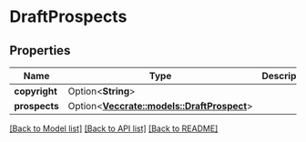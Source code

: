 # DraftProspects

## Properties

Name | Type | Description | Notes
------------ | ------------- | ------------- | -------------
**copyright** | Option<**String**> |  | [optional]
**prospects** | Option<[**Vec<crate::models::DraftProspect>**](DraftProspect.md)> |  | [optional]

[[Back to Model list]](../README.md#documentation-for-models) [[Back to API list]](../README.md#documentation-for-api-endpoints) [[Back to README]](../README.md)


